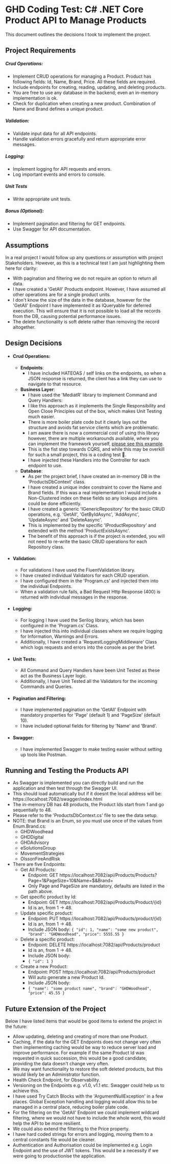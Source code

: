 # **GHD Coding Test: C# .NET Core Product API to Manage Products**

This document outlines the decisions I took to implement the project.

## **Project Requirements**
##### Crud Operations:
- Implement CRUD operations for managing a Product. Product has following fields:
Id, Name, Brand, Price. All these fields are required.
- Include endpoints for creating, reading, updating, and deleting products.
- You are free to use any database in the backend; even an in-memory
implementation is ok.
- Check for duplication when creating a new product. Combination of Name and
Brand defines a unique product.
##### Validation:
- Validate input data for all API endpoints.
- Handle validation errors gracefully and return appropriate error messages.
##### Logging:
- Implement logging for API requests and errors.
- Log important events and errors to console.
##### Unit Tests
- Write appropriate unit tests.
##### Bonus (Optional):
- Implement pagination and filtering for GET endpoints.
- Use Swagger for API documentation.

## **Assumptions**
In a real project I would follow up any questions or assumption with project Stakeholders. However, as this is a technical test I am just highlighting them here for clarity:
- With pagination and filtering we do not require an option to return all data.
- I have created a 'GetAll' Products endpoint. However, I have assumed all other operations are for a single product units.
- I don't know the size of the data in the database, however for the 'GetAll' Endpoint I have implemented it as IQueryable for deferred execution. This will ensure that it is not possible to load all the records from the DB, causing potential performance issues.
- The delete functionality is soft delete rather than removing the record altogether.

## **Design Decisions**
- #### Crud Operations:
  - **Endpoints**:
    * I have included HATEOAS / self links on the endpoints, so when a JSON response is returned, the client has a link they can use to navigate to that resource.
  - **Business Layer**: 
    * I have used the 'MediatR' library to implement Command and Query Handlers:
    * I like this approach as it implements the Single Responsibility and Open Close Principles out of the box, which makes Unit Testing much easier.
    * There is more boiler plate code but it clearly lays out the structure and avoids fat service clients which are problematic.
    * I am aware there is now a commercial cost of using this library however, there are multiple workarounds available, where you can implement the framework yourself, [please see this example](https://www.milanjovanovic.tech/blog/cqrs-pattern-the-way-it-should-have-been-from-the-start?utm_source=newsletter&utm_medium=email&utm_campaign=tnw142).
    * This is the fist step towards CQRS, and while this may be overkill for such a small project, this is a coding test 🙂.
    * I have injected these Handlers into the Controller for each endpoint to use.
  - **Database**:
    * As per the project brief, I have created an in-memory DB in the 'ProductsDbContext' class.
    * I have created a unique index constraint to cover the Name and Brand fields. If this was a real implementation I would include a Non-Clustered index on these fields so any lookups and joins could be done efficiently.
    * I have created a generic 'IGenericRepository' for the basic CRUD operations, e.g. 'GetAll', 'GetByIdAsync', 'AddAsync', 'UpdateAsync' and 'DeleteAasync'.
    * This is implemented by the specific 'IProductRepository' and extended with the method 'ProductExistsAsync'.
    * The benefit of this approach is if the project is extended, you will not need to re-write the basic CRUD operations for each Repository class.
- #### Validation:
   * For validations I have used the FluentValidation library.
   * I have created individual Validators for each CRUD operation.
   * I have configured them in the 'Program.cs' and injected them into the individual Endpoints.
   * When a validation rule fails, a Bad Request Http Response (400) is returned with individual messages in the response.
- #### Logging:
    * For logging I have used the Serilog library, which has been configured in the 'Program.cs' Class.
    * I have injected this into individual classes where we require logging for Information, Warnings and Errors.
    * Additionally, I have created a 'RequestLoggingMiddleware' Class which logs requests and errors into the console as per the brief.
- #### Unit Tests:
    * All Command and Query Handlers have been Unit Tested as these act as the Business Layer logic.
    * Additionally, I have Unit Tested all the Validators for the incoming Commands and Queries.
- #### Pagination and Filtering:
    * I have implemented pagination on the 'GetAll' Endpoint with mandatory properties for 'Page' (default 1) and 'PageSize' (default 10).
    * I have included optional fields for filtering by 'Name' and 'Brand'.
- #### Swagger:
    * I have implemented Swagger to make testing easier without setting up tools like Postman.

## **Running and Testing the Products API**
* As Swagger is implemented you can directly build and run the application and then test through the Swagger UI.
* This should load automatically but if it doesnt the local address will be: https://localhost:7082/swagger/index.html
* The in-memory DB has 48 products, the Product Ids start from 1 and go sequentially to 48.
* Please refer to the 'ProductsDbContext.cs' file to see the data setup.
* NOTE: that Brand is an Enum, so you must use once of the values from Enum.Brand.cs:
  * GHDWoodhead
  * GHDDigital
  * GHDAdvisory
  * eSolutionsGroup
  * MovementStrategies
  * OlssonFireAndRisk
* There are five Endpoints:
  * Get All Products: 
    * Endpoint: GET https://localhost:7082/api/Products/Products?Page=1&PageSize=10&Name=$&Brand=
    * Only Page and PageSize are mandatory, defaults are listed in the path above. 
  * Get specific product by Id: 
    * Endpoint: GET https://localhost:7082/api/Products/Product/{id}
    * Id is an, from 1 -> 48.
  * Update specific product: 
    * Endpoint: PUT https://localhost:7082/api/Products/product/{id}
    * Id is an, from 1 -> 48.
    * Include JSON body:
    ``` { "id": 1, "name": "some new product", "brand": "GHDWoodhead", "price": 5555.55 } ```
  * Delete a specific product:
    * Endpoint: DELETE https://localhost:7082/api/Products/product
    * Id is an, from 1 -> 48.
    * Include JSON body:
    * ``` { "id": 1 } ```
  * Create a new Product:
    * Endpoint: POST https://localhost:7082/api/Products/product
    * Will auto generate a new Product Id.
    * Include JSON body:
    * ``` { "name": "some product name", "brand": "GHDWoodhead", "price": 45.55 } ```

## **Future Extension of the Project**
Below I have listed items that would be good items to extend the project in the future:
   
* Allow updating, deleting and creating of more than one Product.
* Caching, if the data for the GET Endpoints does not change very often then implementing caching would be way to reduce server load and improve performance. For example if the same Product Id was requested in quick succession, this would be a good candidate, providing the data doesn't change very often.
* We may want functionality to restore the soft deleted products, but this would likely be an Administrator function.
* Health Check Endpoint, for Observability.
* Versioning on the Endpoints e.g. v1.0, v1.1 etc. Swagger could help us to achieve this.
* I have used Try Catch Blocks with the 'ArgumentNullException' in a few places. Global Exception handling and logging would allow this to be managed in a central place, reducing boiler plate code.
* For the filtering on the 'GetAll' Endpoint we could implement wildcard filtering, where we would not have to include the whole word, this would help the API to be more resilient.
* We could also extend the filtering to the Price property.
* I have hard coded strings for errors and logging, moving them to a central constants file would be cleaner.
* Authentication and Authorisation could be implemented e.g. Login Endpoint and the use of JWT tokens. This would be a necessity if we were going to productionise the application.




